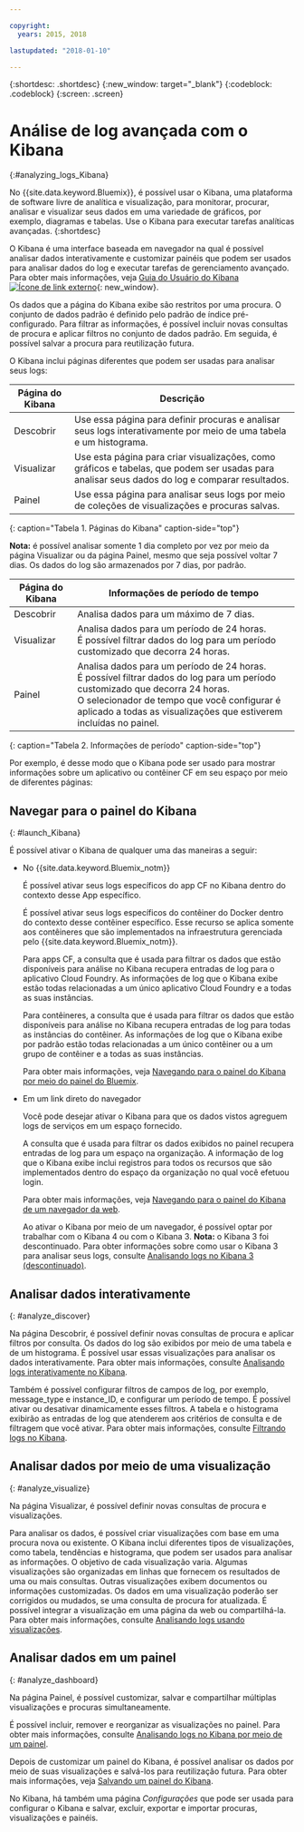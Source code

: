 ```yaml
---

copyright:
  years: 2015, 2018

lastupdated: "2018-01-10"

---
```



{:shortdesc: .shortdesc}
{:new_window: target="_blank"}
{:codeblock: .codeblock}
{:screen: .screen}

# Análise de log avançada com o Kibana
{:#analyzing_logs_Kibana}

No {{site.data.keyword.Bluemix}}, é possível usar o Kibana, uma plataforma de software livre de analítica e visualização, para monitorar, procurar, analisar e visualizar seus dados em uma variedade de gráficos, por exemplo, diagramas e tabelas. Use o Kibana para executar tarefas analíticas avançadas.
{:shortdesc}

O Kibana é uma interface baseada em navegador na qual é possível analisar dados interativamente e customizar painéis que podem ser usados para analisar dados do log e executar tarefas de gerenciamento avançado. Para obter mais informações, veja [Guia do Usuário do Kibana ![Ícone de link externo](../../../icons/launch-glyph.svg "Ícone de link externo")](https://www.elastic.co/guide/en/kibana/4.1/index.html){: new_window}.

Os dados que a página do Kibana exibe são restritos por uma procura. O conjunto de dados padrão é definido pelo padrão de índice pré-configurado. Para filtrar as informações, é possível incluir novas consultas de procura e aplicar filtros no conjunto de dados padrão. Em seguida, é possível salvar a procura para reutilização futura. 

O Kibana inclui páginas diferentes que podem ser usadas para analisar seus logs:

| Página do Kibana | Descrição |
|-------------|-------------|
| Descobrir | Use essa página para definir procuras e analisar seus logs interativamente por meio de uma tabela e um histograma. |
| Visualizar | Use esta página para criar visualizações, como gráficos e tabelas, que podem ser usadas para analisar seus dados do log e comparar resultados.  |
| Painel | Use essa página para analisar seus logs por meio de coleções de visualizações e procuras salvas.  |
{: caption="Tabela 1. Páginas do Kibana" caption-side="top"}

**Nota:** é possível analisar somente 1 dia completo por vez por meio da página Visualizar ou da página Painel, mesmo que seja possível voltar 7 dias. Os dados do log são armazenados por 7 dias, por padrão. 

| Página do Kibana | Informações de período de tempo |
|-------------|-------------------------|
| Descobrir | Analisa dados para um máximo de 7 dias. |
| Visualizar | Analisa dados para um período de 24 horas. <br> É possível filtrar dados do log para um período customizado que decorra 24 horas.  |
| Painel | Analisa dados para um período de 24 horas. <br> É possível filtrar dados do log para um período customizado que decorra 24 horas. <br> O selecionador de tempo que você configurar é aplicado a todas as visualizações que estiverem incluídas no painel. |
{: caption="Tabela 2. Informações de período" caption-side="top"}

Por exemplo, é desse modo que o Kibana pode ser usado para mostrar informações sobre um aplicativo ou contêiner CF em seu espaço por meio de diferentes páginas:

## Navegar para o painel do Kibana
{: #launch_Kibana}

É possível ativar o Kibana de qualquer uma das maneiras a seguir:

* No {{site.data.keyword.Bluemix_notm}}

    É possível ativar seus logs específicos do app CF no Kibana dentro do contexto desse App específico.
    
    É possível ativar seus logs específicos do contêiner do Docker dentro do contexto desse contêiner específico. Esse recurso se aplica somente aos contêineres que são implementados na infraestrutura gerenciada pelo {{site.data.keyword.Bluemix_notm}}.
    
    Para apps CF, a consulta que é usada para filtrar os dados que estão disponíveis para análise no Kibana recupera entradas de log para o aplicativo Cloud Foundry. As informações de log que o Kibana exibe estão todas relacionadas a um único aplicativo Cloud Foundry e a todas as suas instâncias. 
    
    Para contêineres, a consulta que é usada para filtrar os dados que estão disponíveis para análise no Kibana recupera entradas de log para todas as instâncias do contêiner. As informações de log que o Kibana exibe por padrão estão todas relacionadas a um único contêiner ou a um grupo de contêiner e a todas as suas instâncias. 
    
    Para obter mais informações, veja [Navegando para o painel do Kibana por meio do painel do Bluemix](k4_launch.html#launch_Kibana_from_bluemix).

* Em um link direto do navegador

    Você pode desejar ativar o Kibana para que os dados vistos agreguem logs de serviços em um espaço fornecido.
    
    A consulta que é usada para filtrar os dados exibidos no painel recupera entradas de log para um espaço na organização. A informação de log que o Kibana exibe inclui registros para todos os recursos que são implementados dentro do espaço da organização no qual você efetuou login. 
    
    Para obter mais informações, veja [Navegando para o painel do Kibana de um navegador da web](k4_launch.html#launch_Kibana_from_browser).
    
    Ao ativar o Kibana por meio de um navegador, é possível optar por trabalhar com o Kibana 4 ou com o Kibana 3. **Nota:** o Kibana 3 foi descontinuado. Para obter informações sobre como usar o Kibana 3 para analisar seus logs, consulte [Analisando logs no Kibana 3 (descontinuado)](../logging_view_kibana3.html#analyzing_logs_Kibana3).


## Analisar dados interativamente
{: #analyze_discover}

Na página Descobrir, é possível definir novas consultas de procura e aplicar filtros por consulta. Os dados do log são exibidos por meio de uma tabela e de um histograma. É possível usar essas visualizações para analisar os dados interativamente. Para obter mais informações, consulte [Analisando logs interativamente no Kibana](logging_kibana_analize_logs_interactively.html#kibana_analize_logs_interactively).

Também é possível configurar filtros de campos de log, por exemplo, message_type e instance_ID, e configurar um período de tempo. É possível ativar ou desativar dinamicamente esses filtros. A tabela e o histograma exibirão as entradas de log que atenderem aos critérios de consulta e de filtragem que você ativar. Para obter mais informações, consulte [Filtrando logs no Kibana](k4_filter_logs.html#k4_filter_logs).

## Analisar dados por meio de uma visualização
{: #analyze_visualize}
    
Na página Visualizar, é possível definir novas consultas de procura e visualizações.

Para analisar os dados, é possível criar visualizações com base em uma procura nova ou existente. O Kibana inclui diferentes tipos de visualizações, como tabela, tendências e histograma, que podem ser usados para analisar as informações. O objetivo de cada visualização varia. Algumas visualizações são organizadas em linhas que fornecem os resultados de uma ou mais consultas. Outras visualizações exibem documentos ou informações customizadas. Os dados em uma visualização poderão ser corrigidos ou mudados, se uma consulta de procura for atualizada. É possível integrar a visualização em uma página da web ou compartilhá-la. Para obter mais informações, consulte [Analisando logs usando visualizações](logging_kibana_visualizations.html#logging_kibana_visualizations).

## Analisar dados em um painel
{: #analyze_dashboard}

Na página Painel, é possível customizar, salvar e compartilhar múltiplas visualizações e procuras simultaneamente. 

É possível incluir, remover e reorganizar as visualizações no painel. Para obter mais informações, consulte [Analisando logs no Kibana por meio de um painel](logging_kibana_analize_logs_dashboard.html#kibana_analize_logs_dashboard).
    
Depois de customizar um painel do Kibana, é possível analisar os dados por meio de suas visualizações e salvá-los para reutilização futura. Para obter mais informações, veja [Salvando um painel do Kibana](logging_kibana_analize_logs_dashboard.html#k4_dashboard_save).

No Kibana, há também uma página *Configurações* que pode ser usada para configurar o Kibana e salvar, excluir, exportar e importar procuras, visualizações e painéis.


